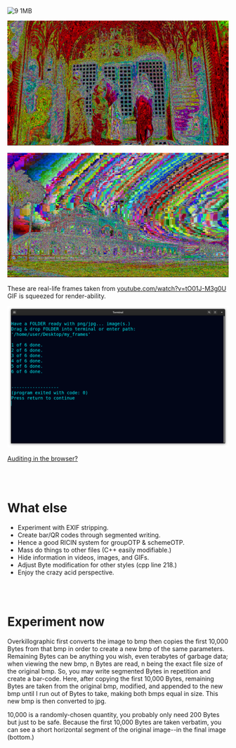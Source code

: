 <!--
Transform images into bizarre absurdity, and experiment with data-image.
-->



![9 1MB](https://user-images.githubusercontent.com/75550631/228114557-75d1867a-eae0-45a6-885d-379e320eac5d.gif)



<p align="center">
  <img src="https://raw.githubusercontent.com/compromise-evident/Overkillographic/main/Other/Frame_1.jpg">
</p>

<p align="center">
  <img src="https://raw.githubusercontent.com/compromise-evident/Overkillographic/main/Other/Frame_2.jpg">
</p>

These are real-life frames taken from [youtube.com/watch?v=tO01J-M3g0U](https://www.youtube.com/watch?v=tO01J-M3g0U)
GIF is squeezed for render-ability.

<p align="center">
  <img src="https://raw.githubusercontent.com/compromise-evident/Overkillographic/main/Other/Terminal_8e7e3ab08d8ba018298d10a37d38566f3e9da3b0e0d3fffa648d67646cf0b34a.png">
</p>

[Auditing in the browser?](https://coliru.stacked-crooked.com/a/33c5f88201e0e793)

<br>
<br>

# What else

* Experiment with EXIF stripping.
* Create bar/QR codes through segmented writing.
* Hence a good RICIN system for groupOTP & schemeOTP.
* Mass do things to other files (C++ easily modifiable.)
* Hide information in videos, images, and GIFs.
* Adjust Byte modification for other styles (cpp line 218.)
* Enjoy the crazy acid perspective.

<br>
<br>

# Experiment now

Overkillographic first converts the image to bmp then copies the first 10,000
Bytes from that bmp in order to create a new bmp of the same parameters. Remaining
Bytes can be anything you wish, even terabytes of garbage data; when viewing the
new bmp, n Bytes are read, n being the exact file size of the original bmp.
So, you may write segmented Bytes in repetition and create a bar-code.
Here, after copying the first 10,000 Bytes, remaining Bytes are taken from the
original bmp, modified, and appended to the new bmp until I run out of Bytes
to take, making both bmps equal in size. This new bmp is then converted to jpg. <br>

10,000 is a randomly-chosen quantity, you probably only need 200 Bytes but just to be safe.
Because the first 10,000 Bytes are taken verbatim, you can see a short horizontal segment
of the original image--in the final image (bottom.)
